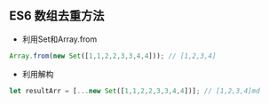 ## ES6 数组去重方法

- 利用Set和Array.from

```javascript
Array.from(new Set([1,1,2,2,3,3,4,4])); // [1,2,3,4]
```

- 利用解构

```javascript
let resultArr = [...new Set([1,1,2,2,3,3,4,4])]; // [1,2,3,4]md
```